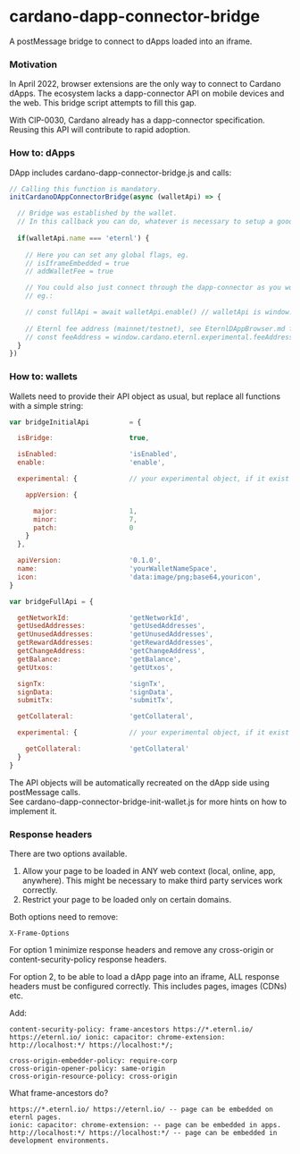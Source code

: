 # cardano-dapp-connector-bridge
A postMessage bridge to connect to dApps loaded into an iframe.

### Motivation
In April 2022, browser extensions are the only way to connect to Cardano dApps. The ecosystem lacks a dapp-connector
API on mobile devices and the web. This bridge script attempts to fill this gap.

With CIP-0030, Cardano already has a dapp-connector specification. Reusing this API will contribute to rapid adoption.

### How to: dApps
DApp includes cardano-dapp-connector-bridge.js and calls:

```js
// Calling this function is mandatory.
initCardanoDAppConnectorBridge(async (walletApi) => {

  // Bridge was established by the wallet.
  // In this callback you can do, whatever is necessary to setup a good connection, eg.
  
  if(walletApi.name === 'eternl') {
    
    // Here you can set any global flags, eg. 
    // isIframeEmbedded = true
    // addWalletFee = true

    // You could also just connect through the dapp-connector as you would normally do via your connect wallet button.
    // eg.:

    // const fullApi = await walletApi.enable() // walletApi is window.cardano.eternl
    
    // Eternl fee address (mainnet/testnet), see EternlDAppBrowser.md for more info.
    // const feeAddress = window.cardano.eternl.experimental.feeAddress // normal string, bech32 address.
  }
})
```

### How to: wallets
Wallets need to provide their API object as usual, but replace all functions with a simple string:

```js
var bridgeInitialApi          = {

  isBridge:                   true,

  isEnabled:                  'isEnabled',
  enable:                     'enable',

  experimental: {             // your experimental object, if it exist

    appVersion: {

      major:                  1,
      minor:                  7,
      patch:                  0
    }
  },

  apiVersion:                 '0.1.0',
  name:                       'yourWalletNameSpace',
  icon:                       'data:image/png;base64,youricon',
}

var bridgeFullApi = {

  getNetworkId:               'getNetworkId',
  getUsedAddresses:           'getUsedAddresses',
  getUnusedAddresses:         'getUnusedAddresses',
  getRewardAddresses:         'getRewardAddresses',
  getChangeAddress:           'getChangeAddress',
  getBalance:                 'getBalance',
  getUtxos:                   'getUtxos',

  signTx:                     'signTx',
  signData:                   'signData',
  submitTx:                   'submitTx',

  getCollateral:              'getCollateral',

  experimental: {             // your experimental object, if it exist

    getCollateral:            'getCollateral'
  }
}
```
The API objects will be automatically recreated on the dApp side using postMessage calls.  
See cardano-dapp-connector-bridge-init-wallet.js for more hints on how to implement it.

### Response headers
There are two options available.

1) Allow your page to be loaded in ANY web context (local, online, app, anywhere). This might be necessary to make third party services work correctly.
2) Restrict your page to be loaded only on certain domains.

Both options need to remove:
```
X-Frame-Options
```

For option 1 minimize response headers and remove any cross-origin or content-security-policy response headers.   

For option 2, to be able to load a dApp page into an iframe, ALL response headers must be configured correctly. This includes pages, images (CDNs) etc.

Add:
```
content-security-policy: frame-ancestors https://*.eternl.io/ https://eternl.io/ ionic: capacitor: chrome-extension: http://localhost:*/ https://localhost:*/;

cross-origin-embedder-policy: require-corp
cross-origin-opener-policy: same-origin
cross-origin-resource-policy: cross-origin
```

What frame-ancestors do?
```
https://*.eternl.io/ https://eternl.io/ -- page can be embedded on eternl pages.  
ionic: capacitor: chrome-extension: -- page can be embedded in apps.  
http://localhost:*/ https://localhost:*/ -- page can be embedded in development environments.  
```

